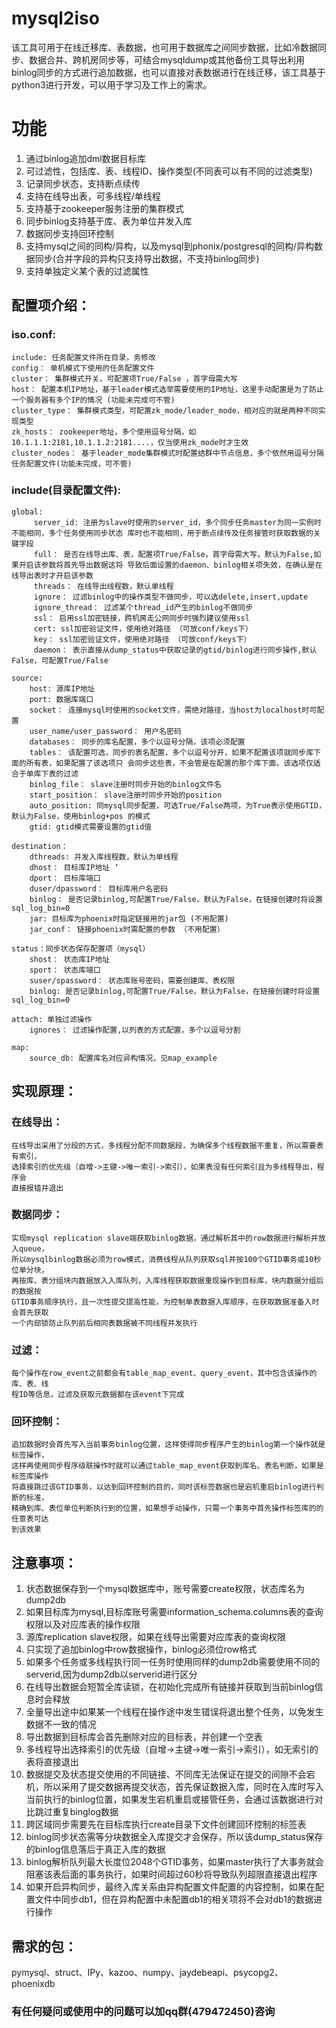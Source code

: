 # mysql2iso

该工具可用于在线迁移库、表数据，也可用于数据库之间同步数据，比如冷数据同步、数据合并、跨机房同步等，可结合mysqldump或其他备份工具导出利用binlog同步的方式进行追加数据，也可以直接对表数据进行在线迁移，该工具基于python3进行开发，可以用于学习及工作上的需求。



# 功能

 1. 通过binlog追加dml数据目标库 
 2. 可过滤性，包括库、表、线程ID、操作类型(不同表可以有不同的过滤类型)  
 3. 记录同步状态，支持断点续传 
 4. 支持在线导出表，可多线程/单线程 
 5. 支持基于zookeeper服务注册的集群模式
 6. 同步binlog支持基于库、表为单位并发入库
 7. 数据同步支持回环控制  
 8. 支持mysql之间的同构/异构，以及mysql到phonix/postgresql的同构/异构数据同步(合并字段的异构只支持导出数据，不支持binlog同步)
 9. 支持单独定义某个表的过滤属性


## 配置项介绍：

### iso.conf:  
	include: 任务配置文件所在目录，务修改 
	config： 单机模式下使用的任务配置文件 
	cluster： 集群模式开关，可配置项True/False ，首字母需大写 
	host： 配置本机IP地址，基于leader模式选举需要使用的IP地址，这里手动配置是为了防止一个服务器有多个IP的情况 (功能未完成可不管)
	cluster_type： 集群模式类型，可配置zk_mode/leader_mode，相对应的就是两种不同实现类型 	
	zk_hosts： zookeeper地址，多个使用逗号分隔，如10.1.1.1:2181,10.1.1.2:2181....，仅当使用zk_mode时才生效 
	cluster_nodes： 基于leader_mode集群模式时配置结群中节点信息，多个依然用逗号分隔任务配置文件(功能未完成，可不管)  
### include(目录配置文件):
	global: 
		 server_id: 注册为slave时使用的server_id，多个同步任务master为同一实例时不能相同，多个任务使用同步状态 库时也不能相同，用于断点续传及任务接管时获取数据的关键字段 
		 full： 是否在线导出库、表，配置项True/False，首字母需大写，默认为False,如果开启该参数将首先导出数据这将 导致后面设置的daemon、binlog相关项失效，在确认是在线导出表时才开启该参数 	
		 threads： 在线导出线程数，默认单线程 
		 ignore： 过滤binlog中的操作类型不做同步，可以选delete,insert,update 
		 ignore_thread： 过滤某个thread_id产生的binlog不做同步 
		 ssl： 启用ssl加密链接，跨机房走公网同步时强烈建议使用ssl 
		 cert: ssl加密验证文件，使用绝对路径 （可放conf/keys下）
		 key： ssl加密验证文件，使用绝对路径 （可放conf/keys下） 
		 daemon： 表示直接从dump_status中获取记录的gtid/binlog进行同步操作,默认False，可配置True/False 
		 
	source: 
		host: 源库IP地址 
		port: 数据库端口 
		socket： 连接mysql时使用的socket文件，需绝对路径，当host为localhost时可配置 
		user_name/user_password： 用户名密码 
		databases： 同步的库名配置，多个以逗号分隔，该项必须配置 
		tables： 该配置可选，同步的表名配置，多个以逗号分开，如果不配置该项就同步库下面的所有表，如果配置了该选项只 会同步这些表，不会管是在配置的那个库下面，该选项仅适合于单库下表的过滤 
		binlog_file： slave注册时同步开始的binlog文件名 
		start_position： slave注册时同步开始的position 
		auto_position: 同mysql同步配置，可选True/False两项，为True表示使用GTID，默认为False，使用binlog+pos 的模式 
		gtid: gtid模式需要设置的gtid值 
		
	destination： 
		dthreads: 并发入库线程数，默认为单线程 
		dhost： 目标库IP地址 ‘
		dport： 目标库端口 
		duser/dpassword： 目标库用户名密码 
		binlog： 是否记录binlog,可配置True/False，默认为False，在链接创建时将设置sql_log_bin=0 
		jar: 目标库为phoenix时指定链接用的jar包 (不用配置)
		jar_conf： 链接phoenix时需配置的参数 （不用配置）
		
	status：同步状态保存配置项（mysql） 
		shost： 状态库IP地址 
		sport： 状态库端口 
		suser/spassword： 状态库账号密码，需要创建库、表权限 
		binlog: 是否记录binlog,可配置True/False，默认为False，在链接创建时将设置sql_log_bin=0 
		
	attach: 单独过滤操作 
		ignores： 过滤操作配置,以列表的方式配置，多个以逗号分割
		
	map:  
		source_db: 配置库名对应异构情况，见map_example

## 实现原理：
### 在线导出：
	在线导出采用了分段的方式，多线程分配不同数据段，为确保多个线程数据不重复，所以需要表有索引，
	选择索引的优先级（自增->主键->唯一索引->索引），如果表没有任何索引且为多线程导出，程序会
	直接报错并退出
### 数据同步：
	实现mysql replication slave端获取binlog数据，通过解析其中的row数据进行解析并放入queue，
	所以mysqlbinlog数据必须为row模式，消费线程从队列获取sql并按100个GTID事务或10秒位单分块，
	再按库、表分组块内数据放入入库队列，入库线程获取数据重现操作到目标库，块内数据分组后的数据按
	GTID事务顺序执行，且一次性提交提高性能，为控制单表数据入库顺序，在获取数据准备入时会首先获取
	一个内部锁防止队列前后相同表数据被不同线程并发执行
### 过滤：
	每个操作在row_event之前都会有table_map_event、query_event，其中包含该操作的库、表、线
	程ID等信息，过滤及获取元数据都在该event下完成
### 回环控制：
	追加数据时会首先写入当前事务binlog位置，这样使得同步程序产生的binlog第一个操作就是标签操作，
	这样再使用同步程序级联操作时就可以通过table_map_event获取到库名、表名判断，如果是标签库操作
	将直接跳过该GTID事务，以达到回环控制的目的，同时该标签数据也是宕机重启binlog进行判断的标准，
	精确到库、表位单位判断执行到的位置，如果想手动操作，只需一个事务中首先操作标签库的的任意表可达
	到该效果

## 注意事项：
	

 1. 状态数据保存到一个mysql数据库中，账号需要create权限，状态库名为dump2db
 2. 如果目标库为mysql,目标库账号需要information_schema.columns表的查询权限以及对应库表的操作权限
 3. 源库replication slave权限，如果在线导出需要对应库表的查询权限
 4. 只实现了追加binlog中row数据操作，binlog必须位row格式
 5. 如果多个任务或多线程执行同一任务时使用同样的dump2db需要使用不同的serverid,因为dump2db以serverid进行区分
 6. 在线导出数据会短暂全库读锁，在初始化完成所有链接并获取到当前binlog信息时会释放
 7. 全量导出途中如果某一个线程在操作途中发生错误将退出整个任务，以免发生数据不一致的情况
 8. 导出数据到目标库会首先删除对应的目标表，并创建一个空表
 9. 多线程导出选择索引的优先级（自增->主键->唯一索引->索引），如无索引的表将直接退出
 10. 数据提交及状态提交使用的不同链接、不同库无法保证在提交的间隙不会宕机，所以采用了提交数据再提交状态，首先保证数据入库，同时在入库时写入当前执行的binlog位置，如果发生宕机重启或接管任务，会通过该数据进行对比跳过重复binglog数据 
 11. 跨区域同步需要先在目标库执行create目录下文件创建回环控制的标签表
 12. binlog同步状态需等分块数据全入库提交才会保存，所以该dump_status保存的binlog信息落后于真正入库的数据
 13. binlog解析队列最大长度位2048个GTID事务，如果master执行了大事务就会阻塞该表后面的事务执行，如果时间超过60秒将导致队列超限直接退出程序
 14. 如果开启异构同步，最终入库关系由异构配置文件配置的内容控制，如果在配置文件中同步db1，但在异构配置中未配置db1的相关项将不会对db1的数据进行操作

## 需求的包：

pymysql、struct、IPy、kazoo、numpy、jaydebeapi、psycopg2、phoenixdb

### 有任何疑问或使用中的问题可以加qq群(479472450)咨询
